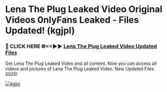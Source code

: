 # Lena The Plug Leaked Video Original Videos 0nlyFans Leaked - Files Updated! (kgjpl)

<h3>🔴 CLICK HERE 🌐==►► <a href="https://tinyurl.com/2wckxsce" rel="nofollow">Lena The Plug Leaked Video Updated Files</a></h3>

Get Lena The Plug Leaked Video and all content. Now you can access all videos and pictures of Lena The Plug Leaked Video. New Updated Files 2025!

[![kgjpl](https://i.imgur.com/AFduVYN.gif)](https://tinyurl.com/2wckxsce)
